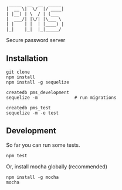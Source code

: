      _____  __  __  _____
    |  __ \|  \/  |/ ____|
    | |__) | \  / | (___
    |  ___/| |\/| |\___ \
    | |    | |  | |____) |
    |_|    |_|  |_|_____/

Secure password server

## Installation

```
git clone
npm install
npm install -g sequelize

createdb pms_development
sequelize -m              # run migrations

createdb pms_test
sequelize -m -e test
```

## Development

So far you can run some tests.

`npm test`

Or, install mocha globally (recommended)

```
npm install -g mocha
mocha
```

